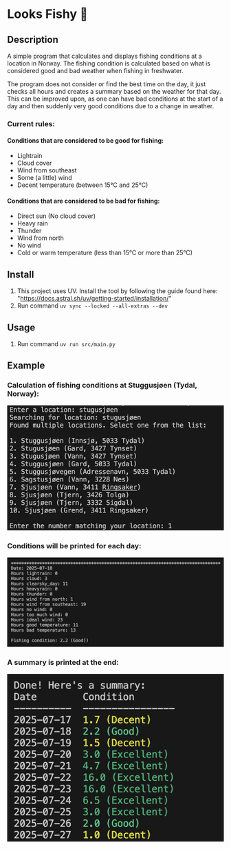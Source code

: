 # Looks Fishy 🎣

## Description
A simple program that calculates and displays fishing conditions at a location in Norway. The fishing condition is calculated based on what is considered good and bad weather when fishing in freshwater.

The program does not consider or find the best time on the day, it just checks all hours and creates a summary based on the weather for that day. This can be improved upon, as one can have bad conditions at the start of a day and then suddenly very good conditions due to a change in weather. 

### Current rules:
#### Conditions that are considered to be good for fishing:
* Lightrain
* Cloud cover
* Wind from southeast
* Some (a little) wind
* Decent temperature (between 15°C and 25°C)

#### Conditions that are considered to be bad for fishing:
* Direct sun (No cloud cover)
* Heavy rain
* Thunder
* Wind from north
* No wind
* Cold or warm temperature (less than 15°C or more than 25°C)


## Install
1. This project uses UV. Install the tool by following the guide found here: "https://docs.astral.sh/uv/getting-started/installation/"
2. Run command `uv sync --locked --all-extras --dev`

## Usage
1. Run command `uv run src/main.py`

## Example
### Calculation of fishing conditions at Stuggusjøen (Tydal, Norway):

![User is prompted for location](user_prompt.png)

### Conditions will be printed for each day:
![Conditinos for a day](day_conditions.png)

### A summary is printed at the end:
![Summary of all days](summary.png)